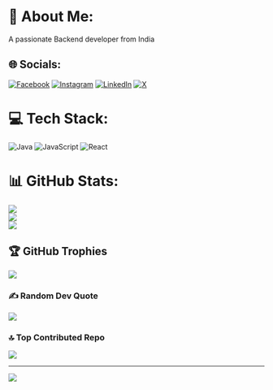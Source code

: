 # 💫 About Me:
A passionate Backend developer from India


## 🌐 Socials:
[![Facebook](https://img.shields.io/badge/Facebook-%231877F2.svg?logo=Facebook&logoColor=white)](https://www.facebook.com/chirru26) 
[![Instagram](https://img.shields.io/badge/Instagram-%23E4405F.svg?logo=Instagram&logoColor=white)](https://instagram.com/chir.ru_26t) 
[![LinkedIn](https://img.shields.io/badge/LinkedIn-%230077B5.svg?logo=linkedin&logoColor=white)](https://www.linkedin.com/in/heychirru26) 
[![X](https://img.shields.io/badge/X-black.svg?logo=X&logoColor=white)](https://x.com/chir_ru26)

# 💻 Tech Stack:
![Java](https://img.shields.io/badge/java-%23ED8B00.svg?style=for-the-badge&logo=openjdk&logoColor=white) ![JavaScript](https://img.shields.io/badge/javascript-%23323330.svg?style=for-the-badge&logo=javascript&logoColor=%23F7DF1E) ![React](https://img.shields.io/badge/react-%2320232a.svg?style=for-the-badge&logo=react&logoColor=%2361DAFB)
# 📊 GitHub Stats:
![](https://github-readme-stats.vercel.app/api?username=heychirru&theme=dark&hide_border=false&include_all_commits=true&count_private=false)<br/>
![](https://github-readme-streak-stats.herokuapp.com/?user=heychirru&theme=dark&hide_border=false)<br/>
![](https://github-readme-stats.vercel.app/api/top-langs/?username=heychirru&theme=dark&hide_border=false&include_all_commits=true&count_private=false&layout=compact)

## 🏆 GitHub Trophies
![](https://github-profile-trophy.vercel.app/?username=heychirru&theme=dark&no-frame=false&no-bg=false&margin-w=4)

### ✍️ Random Dev Quote
![](https://quotes-github-readme.vercel.app/api?type=horizontal&theme=dark)

### 🔝 Top Contributed Repo
![](https://github-contributor-stats.vercel.app/api?username=heychirru&limit=5&theme=dark&combine_all_yearly_contributions=true)

---
[![](https://visitcount.itsvg.in/api?id=heychirru&icon=2&color=2)](https://visitcount.itsvg.in)

<!-- Proudly created with GPRM ( https://gprm.itsvg.in ) -->
